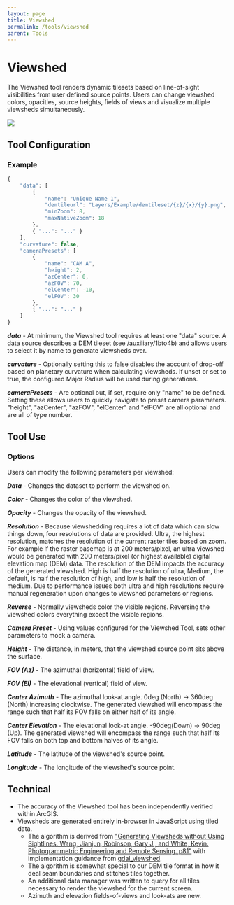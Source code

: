 ```yaml
---
layout: page
title: Viewshed
permalink: /tools/viewshed
parent: Tools
---
```


# Viewshed

The Viewshed tool renders dynamic tilesets based on line-of-sight visibilities from user defined source points. Users can change viewshed colors, opacities, source heights, fields of views and visualize multiple viewsheds simultaneously.

![](/MMGIS/assets/images/Viewshed_tool.jpg)

## Tool Configuration

### Example

```javascript
{
    "data": [
        {
            "name": "Unique Name 1",
            "demtileurl": "Layers/Example/demtileset/{z}/{x}/{y}.png",
            "minZoom": 8,
            "maxNativeZoom": 18
        },
        { "...": "..." }
    ],
    "curvature": false,
    "cameraPresets": [
        {
            "name": "CAM A",
            "height": 2,
            "azCenter": 0,
            "azFOV": 70,
            "elCenter": -10,
            "elFOV": 30
        },
        { "...": "..." }
    ]
}
```

_**data**_ - At minimum, the Viewshed tool requires at least one "data" source. A data source describes a DEM tileset (see /auxiliary/1bto4b) and allows users to select it by name to generate viewsheds over.

_**curvature**_ - Optionally setting this to false disables the account of drop-off based on planetary curvature when calculating viewsheds. If unset or set to true, the configured Major Radius will be used during generations.

_**cameraPresets**_ - Are optional but, if set, require only "name" to be defined. Setting these allows users to quickly navigate to preset camera parameters. "height", "azCenter", "azFOV", "elCenter" and "elFOV" are all optional and are all of type number.

## Tool Use

### Options

Users can modify the following parameters per viewshed:

_**Data**_ - Changes the dataset to perform the viewshed on.

_**Color**_ - Changes the color of the viewshed.

_**Opacity**_ - Changes the opacity of the viewshed.

_**Resolution**_ - Because viewshedding requires a lot of data which can slow things down, four resolutions of data are provided. Ultra, the highest resolution, matches the resolution of the current raster tiles based on zoom. For example if the raster basemap is at 200 meters/pixel, an ultra viewshed would be generated with 200 meters/pixel (or highest available) digital elevation map (DEM) data. The resolution of the DEM impacts the accuracy of the generated viewshed. High is half the resolution of ultra, Medium, the default, is half the resolution of high, and low is half the resolution of medium. Due to performance issues both ultra and high resolutions require manual regeneration upon changes to viewshed parameters or regions.

_**Reverse**_ - Normally viewsheds color the visible regions. Reversing the viewshed colors everything except the visible regions.

_**Camera Preset**_ - Using values configured for the Viewshed Tool, sets other parameters to mock a camera.

_**Height**_ - The distance, in meters, that the viewshed source point sits above the surface.

_**FOV (Az)**_ - The azimuthal (horizontal) field of view.

_**FOV (El)**_ - The elevational (vertical) field of view.

_**Center Azimuth**_ - The azimuthal look-at angle. 0deg (North) -> 360deg (North) increasing clockwise. The generated viewshed will encompass the range such that half its FOV falls on either half of its angle.

_**Center Elevation**_ - The elevational look-at angle. -90deg(Down) -> 90deg (Up). The generated viewshed will encompass the range such that half its FOV falls on both top and bottom halves of its angle.

_**Latitude**_ - The latitude of the viewshed's source point.

_**Longitude**_ - The longitude of the viewshed's source point.

## Technical

- The accuracy of the Viewshed tool has been independently verified within ArcGIS.
- Viewsheds are generated entirely in-browser in JavaScript using tiled data.
  - The algorithm is derived from ["Generating Viewsheds without Using Sightlines. Wang, Jianjun, Robinson, Gary J., and White, Kevin. Photogrammetric Engineering and Remote Sensing. p81"](https://www.asprs.org/wp-content/uploads/pers/2000journal/january/2000_jan_87-90.pdf) with implementation guidance from [gdal_viewshed](https://github.com/OSGeo/gdal/blob/master/gdal/alg/viewshed.cpp).
  - The algorithm is somewhat special to our DEM tile format in how it deal seam boundaries and stitches tiles together.
  - An additional data manager was written to query for all tiles necessary to render the viewshed for the current screen.
  - Azimuth and elevation fields-of-views and look-ats are new.
